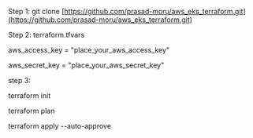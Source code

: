 Step 1:
git clone [https://github.com/prasad-moru/aws_eks_terraform.git](https://github.com/prasad-moru/aws_eks_terraform.git)

Step 2:
terraform.tfvars

aws_access_key = "place_your_aws_access_key"

aws_secret_key = "place_your_aws_secret_key"

step 3:

terraform init

terraform plan

terraform apply --auto-approve
